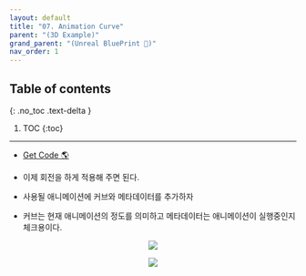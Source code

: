 ```yaml
---
layout: default
title: "07. Animation Curve"
parent: "(3D Example)"
grand_parent: "(Unreal BluePrint 🌠)"
nav_order: 1
---
```


## Table of contents
{: .no_toc .text-delta }

1. TOC
{:toc}

---

* [Get Code 🌎](https://github.com/Arthur880708/Unreal_Blueprint_2/tree/9)

* 이제 회전을 하게 적용해 주면 된다.
* 사용될 애니메이션에 커브와 메타데이터를 추가하자
* 커브는 현재 애니메이션의 정도를 의미하고 메타데이터는 애니메이션이 실행중인지 체크용이다.

<p align="center">
  <img src="https://taehyungs-programming-blog.github.io/blog/assets/images/unreal/bp-3/bp3-7-1.png"/>
</p>

<p align="center">
  <img src="https://taehyungs-programming-blog.github.io/blog/assets/images/unreal/bp-3/bp3-7-2.png"/>
</p>
